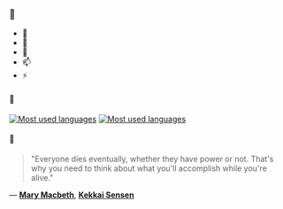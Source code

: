 ### 👋

- 🔭
- 🌱
- 💬
- 📫
- ⚡

#### 🧏

[![Most used languages](https://github-readme-stats-aynah.vercel.app/api/top-langs/?username=aynh&theme=solarized-dark&langs_count=6&layout=compact&hide_title=true)](https://github.com/anuraghazra/github-readme-stats#gh-dark-mode-only)
[![Most used languages](https://github-readme-stats-aynah.vercel.app/api/top-langs/?username=aynh&theme=solarized-light&langs_count=6&layout=compact&hide_title=true)](https://github.com/anuraghazra/github-readme-stats#gh-light-mode-only)

#### 💬

> "Everyone dies eventually, whether they have power or not. That's why you need to think about what you'll accomplish while you're alive."

&mdash; [**Mary Macbeth**](https://myanimelist.net/character.php?q=Mary%20Macbeth&cat=character), [**Kekkai Sensen**](https://myanimelist.net/search/all?q=Kekkai%20Sensen&cat=all)
